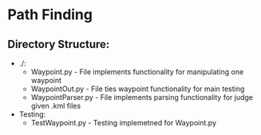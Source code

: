 # Path Finding

## Directory Structure:
* ./:
  * Waypoint.py - File implements functionality for manipulating one waypoint
  * WaypointOut.py - File ties waypoint functionality for main testing
  * WaypointParser.py - File implements parsing functionality for judge given .kml files
* Testing:
  * TestWaypoint.py - Testing implemetned for Waypoint.py 
